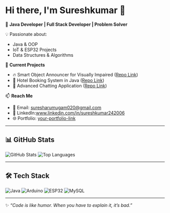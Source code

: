 # Hi there, I'm Sureshkumar 👋

🚀 **Java Developer | Full Stack Developer | Problem Solver**

💡 Passionate about:
- Java & OOP
- IoT & ESP32 Projects
- Data Structures & Algorithms

🌟 **Current Projects**
- 🔥 Smart Object Announcer for Visually Impaired ([Repo Link](https://github.com/your-repo))
- 🏨 Hotel Booking System in Java ([Repo Link](https://github.com/your-repo))
- 💬 Advanced Chatting Application ([Repo Link](https://github.com/your-repo))

📫 **Reach Me**
- 📧 Email: suresharumugam020@gmail.com
- 💼 LinkedIn:www.linkedin.com/in/sureshkumar242006
- 🌐 Portfolio: [your-portfolio-link](#)

---

## 📊 GitHub Stats
![GitHub Stats](https://github-readme-stats.vercel.app/api?username=suresh294&show_icons=true&theme=tokyonight)
![Top Languages](https://github-readme-stats.vercel.app/api/top-langs/?username=suresh294&layout=compact&theme=tokyonight)

---

## 🛠 Tech Stack
![Java](https://img.shields.io/badge/Java-ED8B00?style=for-the-badge&logo=java&logoColor=white)
![Arduino](https://img.shields.io/badge/Arduino-00979D?style=for-the-badge&logo=arduino&logoColor=white)
![ESP32](https://img.shields.io/badge/ESP32-black?style=for-the-badge)
![MySQL](https://img.shields.io/badge/MySQL-00000F?style=for-the-badge&logo=mysql&logoColor=white)

---

✨ *“Code is like humor. When you have to explain it, it’s bad.”*
